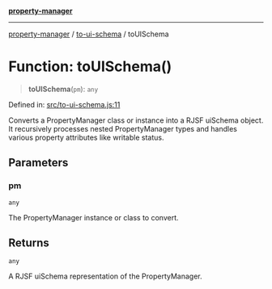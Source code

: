 [**property-manager**](../../README.md)

***

[property-manager](../../modules.md) / [to-ui-schema](../README.md) / toUISchema

# Function: toUISchema()

> **toUISchema**(`pm`): `any`

Defined in: [src/to-ui-schema.js:11](https://github.com/snowyu/property-manager.js/blob/0a9d329d6dc8235fcbd7381e69042a60653674b6/src/to-ui-schema.js#L11)

Converts a PropertyManager class or instance into a RJSF uiSchema object.
It recursively processes nested PropertyManager types and handles various property attributes
like writable status.

## Parameters

### pm

`any`

The PropertyManager instance or class to convert.

## Returns

`any`

A RJSF uiSchema representation of the PropertyManager.
